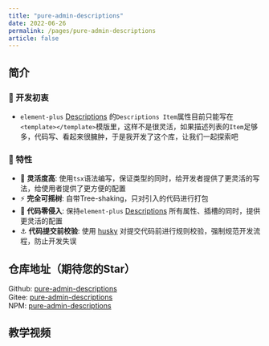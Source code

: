 ```yaml
---
title: "pure-admin-descriptions"
date: 2022-06-26
permalink: /pages/pure-admin-descriptions
article: false
---
```


## 简介

### 🤔 开发初衷

-  `element-plus` [Descriptions](https://element-plus.org/zh-CN/component/descriptions.html#descriptions-item-%E5%B1%9E%E6%80%A7) 的`Descriptions Item`属性目前只能写在`<template></template>`模版里，这样不是很灵活，如果描述列表的`Item`足够多，代码写、看起来很臃肿，于是我开发了这个库，让我们一起探索吧

### 🚀 特性

- 🦾 **灵活度高**: 使用`tsx`语法编写，保证类型的同时，给开发者提供了更灵活的写法，给使用者提供了更方便的配置
- ⚡ **完全可摇树**: 自带Tree-shaking，只对引入的代码进行打包
- 🫶 **代码零侵入**: 保持`element-plus` [Descriptions](https://element-plus.org/zh-CN/component/descriptions.html) 所有属性、插槽的同时，提供更灵活的配置
- ⚓ **代码提交前校验**: 使用 [husky](https://typicode.github.io/husky/#/) 对提交代码前进行规则校验，强制规范开发流程，防止开发失误

## 仓库地址（期待您的Star）

Github: [pure-admin-descriptions](https://github.com/xiaoxian521/pure-admin-descriptions)   
Gitee: [pure-admin-descriptions](https://gitee.com/yiming_chang/pure-admin-descriptions)  
NPM: [pure-admin-descriptions](https://www.npmjs.com/package/@pureadmin/descriptions)

## 教学视频